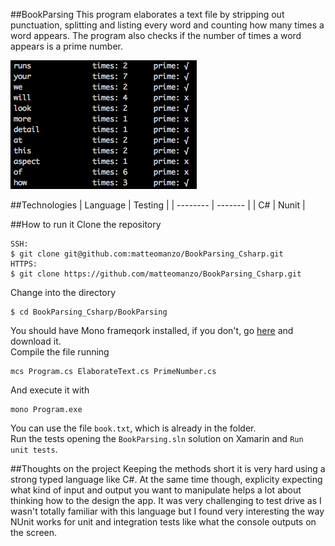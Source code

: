 ##BookParsing
This program elaborates a text file by stripping out punctuation, splitting and listing every word and counting how many times a word appears.
The program also checks if the number of times a word appears is a prime number.

![image](./image.png)

##Technologies
| Language | Testing |
| -------- | ------- |
| C#       | Nunit   |

##How to run it
Clone the repository
```
SSH:
$ git clone git@github.com:matteomanzo/BookParsing_Csharp.git
HTTPS:
$ git clone https://github.com/matteomanzo/BookParsing_Csharp.git
```
Change into the directory
```
$ cd BookParsing_Csharp/BookParsing
```
You should have Mono frameqork installed, if you don't, go [here](http://www.mono-project.com/download/) and download it. <br/>
Compile the file running
```
mcs Program.cs ElaborateText.cs PrimeNumber.cs
```
And execute it with
```
mono Program.exe
```
You can use the file `book.txt`, which is already in the folder. <br/> 
Run the tests opening the `BookParsing.sln` solution on Xamarin and `Run unit tests`.

##Thoughts on the project
Keeping the methods short it is very hard using a strong typed language like C#. At the same time though, explicity expecting what kind of input and output you want to manipulate helps a lot about thinking how to the design the app.
It was very challenging to test drive as I wasn't totally familiar with this language but I found very interesting the way NUnit works for unit and integration tests like what the console outputs on the screen.
